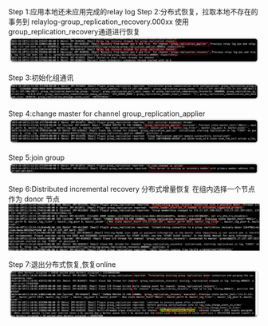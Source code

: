 Step 1:应用本地还未应用完成的relay log
Step 2:分布式恢复，拉取本地不存在的事务到 relaylog-group_replication_recovery.000xx 使用 group_replication_recovery通道进行恢复
![](images/2023-10-18-14-05-23.png)

Step 3:初始化组通讯
![](images/2023-10-18-14-24-29.png)

Step 4:change master for channel group_replication_applier
![](images/2023-10-18-14-26-11.png)

Step 5:join group 
![](images/2023-10-18-14-33-30.png)

Step 6:Distributed incremental recovery 分布式增量恢复
在组内选择一个节点作为 donor 节点
![](images/2023-10-18-14-41-37.png)

Step 7:退出分布式恢复,恢复online
![](images/2023-10-18-15-09-03.png)
